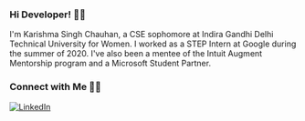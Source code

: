 <!--
**KarishmaSinghChauhan/KarishmaSinghChauhan** is a ✨ _special_ ✨ repository because its `README.md` (this file) appears on your GitHub profile.

Here are some ideas to get you started:

- 🔭 I’m currently working on ...
- 🌱 I’m currently learning ...
- 👯 I’m looking to collaborate on ...
- 🤔 I’m looking for help with ...
- 💬 Ask me about ...
- 📫 How to reach me: ...
- 😄 Pronouns: ...
- ⚡ Fun fact: ...
-->
### Hi Developer! 👋🏻
I'm Karishma Singh Chauhan, a CSE sophomore at Indira Gandhi Delhi Technical University for Women. I worked as a STEP Intern at Google during the summer of 2020. I've also been a mentee of the Intuit Augment Mentorship program and a Microsoft Student Partner.

### Connect with Me 🤝🏻
<a href="https://www.linkedin.com/in/karishma-singh-chauhan"><img src="https://img.shields.io/badge/LinkedIn--_.svg?style=social&logo=linkedin" alt="LinkedIn"></a>
  
<!--[![counter](https://engmv0agk1ibgmg.m.pipedream.net)](https://engmv0agk1ibgmg.m.pipedream.net)-->
